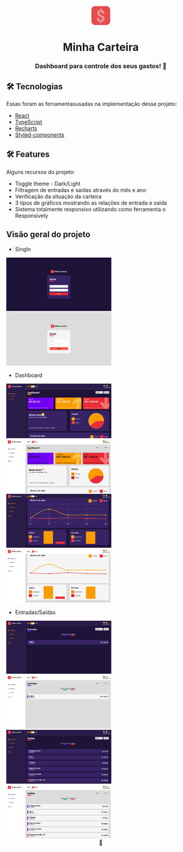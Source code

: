 
<div align="center">
    <img width="50" src="./src/assets/logo.svg" />
    <h1>Minha Carteira</h1>
</div>
<h3 align="center">Dashboard para controle dos seus gastos! 🚀</h3>

<h2> 🛠 Tecnologias </h2>

<p>Essas foram as ferramentasusadas na implementação desse projeto:</p>

- [React](https://pt-br.reactjs.org/)
- [TypeScript](https://www.typescriptlang.org/)
- [Recharts](https://recharts.org/en-US/)
- [Styled-components](https://styled-components.com/)

<h2> 🛠 Features </h2>

<p>Alguns recursos do projeto:</p>

- Toggle theme - Dark/Light
- Filtragem de entradas e saídas através do mês e ano
- Verificação da situação da carteira
- 3 tipos de gráficos mostrando as relações de entrada e saída
- Sistema totalmente responsivo utilizando como ferramenta o Responsively

<h2>Visão geral do projeto</h2>

- SingIn
<div>
  <img width="280" src="./assets/loginDark.png" />
  <img width="280" src="./assets/loginLight.png" />
</div>

- Dashboard
<div>
  <img width="280" src="./assets/dashboardDark1.png" />
  <img width="280" src="./assets/dashboardLight1.png" />
</div>
<div>
  <img width="280" src="./assets/dashboardDark2.png" />
  <img width="280" src="./assets/dashboardLight2.png" />
</div>

- Entradas/Saídas
<div>
  <img width="280" src="./assets/entradasDark.png" />
  <img width="280" src="./assets/entradasLight.png" />
</div>
<div>
  <img width="280" src="./assets/saidasDark.png" />
  <img width="280" src="./assets/saidasLight.png" />
</div>

<div align="center">
  💜
</div>